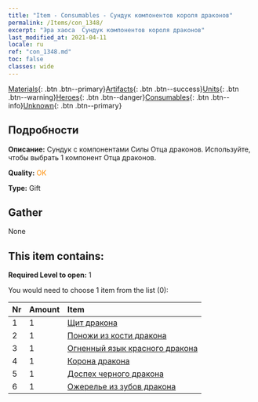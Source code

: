 ```yaml
---
title: "Item - Consumables - Сундук компонентов короля драконов"
permalink: /Items/con_1348/
excerpt: "Эра хаоса  Сундук компонентов короля драконов"
last_modified_at: 2021-04-11
locale: ru
ref: "con_1348.md"
toc: false
classes: wide
---
```

 [Materials](/ru/Items/){: .btn .btn--primary}[Artifacts](/ru/Items/Artifacts/){: .btn .btn--success}[Units](/ru/Items/Units/){: .btn .btn--warning}[Heroes](/ru/Items/Heroes/){: .btn .btn--danger}[Consumables](/ru/Items/Consumables/){: .btn .btn--info}[Unknown](/ru/Items/Unknown/){: .btn .btn--primary}

## Подробности
 **Описание:** Сундук с компонентами Силы Отца драконов. Используйте, чтобы выбрать 1 компонент Отца драконов.

 **Quality:** <span style="color: #FF8C00">OK</span>

 **Type:** Gift

## Gather

  None

## This item contains:

 **Required Level to open:** 1

 You would need to choose 1 item from the list (0):

  | Nr | Amount |     Item    |
  |:---|:-------|:------------|
  | 1 | 1 | [Щит дракона](/ru/Items/art_144/) | 
  | 2 | 1 | [Поножи из кости дракона](/ru/Items/art_145/) | 
  | 3 | 1 | [Огненный язык красного дракона](/ru/Items/art_146/) | 
  | 4 | 1 | [Корона дракона](/ru/Items/art_147/) | 
  | 5 | 1 | [Доспех черного дракона](/ru/Items/art_148/) | 
  | 6 | 1 | [Ожерелье из зубов дракона](/ru/Items/art_149/) | 
